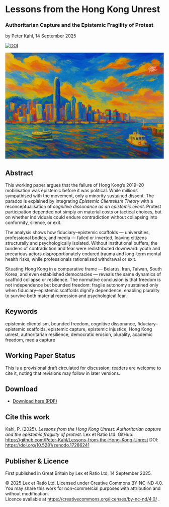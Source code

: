 # Lessons from the Hong Kong Unrest

### Authoritarian Capture and the Epistemic Fragility of Protest

by Peter Kahl, 14 September 2025

[![DOI](https://zenodo.org/badge/DOI/10.5281/zenodo.17286241.svg)](https://doi.org/10.5281/zenodo.17286241)

![alt text](https://github.com/Peter-Kahl/Lessons-from-the-Hong-Kong-Unrest/blob/main/hong_kong.jpg?raw=true)

## Abstract

This working paper argues that the failure of Hong Kong’s 2019–20 mobilisation was epistemic before it was political. While millions sympathised with the movement, only a minority sustained dissent. The paradox is explained by integrating _Epistemic Clientelism Theory_ with a reconceptualisation of _cognitive dissonance as an epistemic event_. Protest participation depended not simply on material costs or tactical choices, but on whether individuals could endure contradiction without collapsing into conformity, silence, or exit.

The analysis shows how fiduciary–epistemic scaffolds — universities, professional bodies, and media — failed or inverted, leaving citizens structurally and psychologically isolated. Without institutional buffers, the burdens of contradiction and fear were redistributed downward: youth and precarious actors disproportionately endured trauma and long-term mental health risks, while professionals rationalised withdrawal or exit.

Situating Hong Kong in a comparative frame — Belarus, Iran, Taiwan, South Korea, and even established democracies — reveals the same dynamics of scaffold collapse or resilience. The normative conclusion is that freedom is not independence but bounded freedom: fragile autonomy sustained only when fiduciary–epistemic scaffolds dignify dependence, enabling plurality to survive both material repression and psychological fear.

## Keywords

epistemic clientelism, bounded freedom, cognitive dissonance, fiduciary–epistemic scaffolds, epistemic capture, epistemic injustice, Hong Kong unrest, authoritarian resilience, democratic erosion, plurality, academic freedom, media capture

## Working Paper Status

This is a provisional draft circulated for discussion; readers are welcome to cite it, noting that revisions may follow in later versions.

## Download

- [Download here (PDF)](https://raw.githubusercontent.com/Peter-Kahl/Lessons-from-the-Hong-Kong-Unrest/master/Kahl_P_Lessons_from_the_Hong_Kong_Unrest_2025-09-14.pdf)

## Cite this work

Kahl, P. (2025). _Lessons from the Hong Kong Unrest: Authoritarian capture and the epistemic fragility of protest_. Lex et Ratio Ltd. GitHub: https://github.com/Peter-Kahl/Lessons-from-the-Hong-Kong-Unrest DOI: https://doi.org/10.5281/zenodo.17286241

## Publisher & Licence

First published in Great Britain by Lex et Ratio Ltd, 14 September 2025.

© 2025 Lex et Ratio Ltd. Licensed under Creative Commons BY-NC-ND 4.0.\
You may share this work for non-commercial purposes with attribution and without modification.\
Licence available at https://creativecommons.org/licenses/by-nc-nd/4.0/ .
